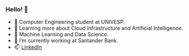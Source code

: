 ### Hello! 👋

- 📒 Computer Engineering student at UNIVESP.
- 🌱 Learning more about Cloud Infrastructure and Artificial Intelligence.
- 🔭 Machine Learning and Data Science.
- 📌 I’m currently working at Santander Bank.
- 📫 [LinkedIn](https://www.linkedin.com/in/mylena13s/)

